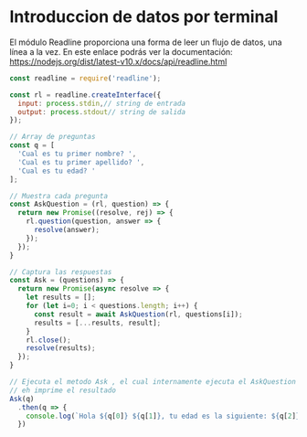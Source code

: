 # Introduccion de datos por terminal

El módulo Readline proporciona una forma de leer un flujo de datos, una línea a la vez.
En este enlace podrás ver la documentación: https://nodejs.org/dist/latest-v10.x/docs/api/readline.html

```javascript
const readline = require('readline');

const rl = readline.createInterface({
  input: process.stdin,// string de entrada 
  output: process.stdout// string de salida
});

// Array de preguntas
const q = [ 
  'Cual es tu primer nombre? ',
  'Cual es tu primer apellido? ',
  'Cual es tu edad? '
];

// Muestra cada pregunta
const AskQuestion = (rl, question) => {
  return new Promise((resolve, rej) => {
    rl.question(question, answer => {
      resolve(answer);
    });
  });
}

// Captura las respuestas
const Ask = (questions) => {
  return new Promise(async resolve => {
    let results = [];
    for (let i=0; i < questions.length; i++) {
      const result = await AskQuestion(rl, questions[i]);
      results = [...results, result];
    }
    rl.close();
    resolve(results);
  });
}

// Ejecuta el metodo Ask , el cual internamente ejecuta el AskQuestion
// eh imprime el resultado
Ask(q)
  .then(q => {
    console.log(`Hola ${q[0]} ${q[1]}, tu edad es la siguiente: ${q[2]}`);
  })
```  